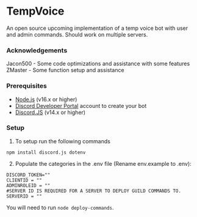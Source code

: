 # TempVoice

An open source upcoming implementation of a temp voice bot with user and admin commands. Should work on multiple servers.

### Acknowledgements
Jacon500 - Some code optimizations and assistance with some features
ZMaster - Some function setup and assistance

### Prerequisites

- [Node.js](https://nodejs.org/) (v16.x or higher)
- [Discord Developer Portal](https://discord.com/developers/applications) account to create your bot
- [Discord.JS](https://discord.js.org/) (v14.x or higher)

### Setup
1. To setup run the following commands
```npm
npm install discord.js dotenv
```

2. Populate the categories in the .env file (Rename env.example to .env):
```env   
DISCORD_TOKEN=""
CLIENTID = ""
ADMINROLEID = ""
#SERVER ID IS REQUIRED FOR A SERVER TO DEPLOY GUILD COMMANDS TO.
SERVERID = "" 
```

You will need to run `node deploy-commands`.

